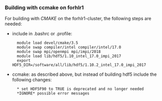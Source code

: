 ### Building with ccmake on forhlr1

For building with *CMAKE* on the forhlr1-cluster, the following steps are needed:

* include in .bashrc or .profile:
  
        module load devel/cmake/3.5
        module swap compiler/intel compiler/intel/17.0
        module swap mpi/openmpi mpi/impi/2018
        module load lib/hdf5/1.10_intel_17.0_impi_2017
        export HDF5_DIR=/software/all/lib/hdf5/1.10.2_intel_17.0_impi_2017

* ccmake: as described above, but instead of building hdf5 include the following changes:

        * set HDF5F90 to TRUE is deprecated and no longer needed
        *IGNORE* possible error messages 

